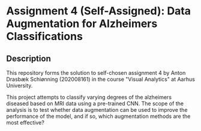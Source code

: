 # Assignment 4 (Self-Assigned): Data Augmentation for Alzheimers Classifications

## Description
This repository forms the solution to self-chosen assignment 4 by Anton Drasbæk Schiønning (202008161) in the course "Visual Analytics" at Aarhus University.

This project attempts to classify varying degrees of the alzheimers diseased based on MRI data using a pre-trained CNN. The scope of the analysis is to test whether data augmentation can be used to improve the performance of the model, and if so, which augmentation methods are the most effective?
